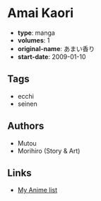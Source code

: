 # Amai Kaori

-   **type**: manga
-   **volumes**: 1
-   **original-name**: あまい香り
-   **start-date**: 2009-01-10

## Tags

-   ecchi
-   seinen

## Authors

-   Mutou
-   Morihiro (Story & Art)

## Links

-   [My Anime list](https://myanimelist.net/manga/22754/Amai_Kaori)
